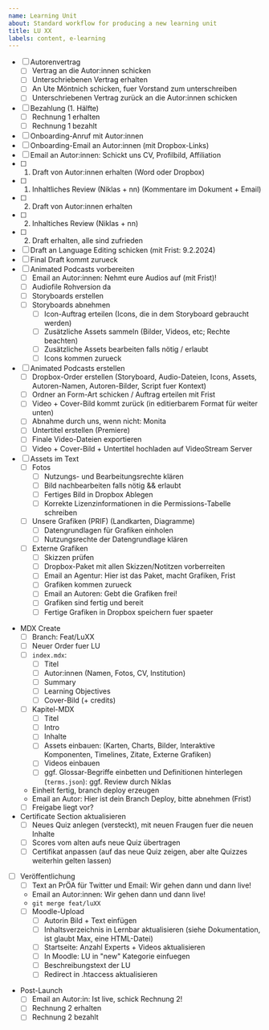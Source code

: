 ```yaml
---
name: Learning Unit
about: Standard workflow for producing a new learning unit
title: LU XX
labels: content, e-learning
---
```


- [ ] Autorenvertrag
  - [ ] Vertrag an die Autor:innen schicken
  - [ ] Unterschriebenen Vertrag erhalten
  - [ ] An Ute Möntnich schicken, fuer Vorstand zum unterschreiben
  - [ ] Unterschriebenen Vertrag zurück an die Autor:innen schicken
- [ ] Bezahlung (1. Hälfte)
  - [ ] Rechnung 1 erhalten
  - [ ] Rechnung 1 bezahlt
- [ ] Onboarding-Anruf mit Autor:innen
- [ ] Onboarding-Email an Autor:innen (mit Dropbox-Links)
- [ ] Email an Autor:innen: Schickt uns CV, Profilbild, Affiliation
- [ ] 1. Draft von Autor:innen erhalten (Word oder Dropbox)
- [ ] 1. Inhaltliches Review (Niklas + nn) (Kommentare im Dokument + Email)
- [ ] 2. Draft von Autor:innen erhalten
- [ ] 2. Inhaltiches Review (Niklas + nn)
- [ ] 2. Draft erhalten, alle sind zufrieden
- [ ] Draft an Language Editing schicken (mit Frist: 9.2.2024)
- [ ] Final Draft kommt zurueck
- [ ] Animated Podcasts vorbereiten
  - [ ] Email an Autor:innen: Nehmt eure Audios auf (mit Frist)!
  - [ ] Audiofile Rohversion da
  - [ ] Storyboards erstellen
  - [ ] Storyboards abnehmen
    - [ ] Icon-Auftrag erteilen (Icons, die in dem Storyboard gebraucht werden)
    - [ ] Zusätzliche Assets sammeln (Bilder, Videos, etc; Rechte beachten)
    - [ ] Zusätzliche Assets bearbeiten falls nötig / erlaubt
    - [ ] Icons kommen zurueck
- [ ] Animated Podcasts erstellen
  - [ ] Dropbox-Order erstellen (Storyboard, Audio-Dateien, Icons, Assets, Autoren-Namen, Autoren-Bilder, Script fuer Kontext)
  - [ ] Ordner an Form-Art schicken / Auftrag erteilen mit Frist
  - [ ] Video + Cover-Bild kommt zurück (in editierbarem Format für weiter unten)
  - [ ] Abnahme durch uns, wenn nicht: Monita
  - [ ] Untertitel erstellen (Premiere)
  - [ ] Finale Video-Dateien exportieren
  - [ ] Video + Cover-Bild + Untertitel hochladen auf VideoStream Server
- [ ] Assets im Text
  - [ ] Fotos
    - [ ] Nutzungs- und Bearbeitungsrechte klären
    - [ ] Bild nachbearbeiten falls nötig && erlaubt
    - [ ] Fertiges Bild in Dropbox Ablegen
    - [ ] Korrekte Lizenzinformationen in die Permissions-Tabelle schreiben
  - [ ] Unsere Grafiken (PRIF) (Landkarten, Diagramme)
    - [ ] Datengrundlagen für Grafiken einholen
    - [ ] Nutzungsrechte der Datengrundlage klären
  - [ ] Externe Grafiken
    - [ ] Skizzen prüfen
    - [ ] Dropbox-Paket mit allen Skizzen/Notitzen vorberreiten
    - [ ] Email an Agentur: Hier ist das Paket, macht Grafiken, Frist
    - [ ] Grafiken kommen zurueck
    - [ ] Email an Autoren: Gebt die Grafiken frei!
    - [ ] Grafiken sind fertig und bereit
    - [ ] Fertige Grafiken in Dropbox speichern fuer spaeter
- MDX Create
  - [ ] Branch: Feat/LuXX
  - [ ] Neuer Order fuer LU
  - [ ] `index.mdx`:
    - [ ] Titel
    - [ ] Autor:innen (Namen, Fotos, CV, Institution)
    - [ ] Summary
    - [ ] Learning Objectives
    - [ ] Cover-Bild (+ credits)
  - [ ] Kapitel-MDX
    - [ ] Titel
    - [ ] Intro
    - [ ] Inhalte
    - [ ] Assets einbauen: (Karten, Charts, Bilder, Interaktive Komponenten, Timelines, Zitate, Externe Grafiken)
    - [ ] Videos einbauen
    - [ ] ggf. Glossar-Begriffe einbetten und Definitionen hinterlegen (`terms.json`): ggf. Review durch Niklas
  - Einheit fertig, branch deploy erzeugen
  - Email an Autor: Hier ist dein Branch Deploy, bitte abnehmen (Frist)
  - [ ] Freigabe liegt vor?
- Certificate Section aktualisieren
  - [ ] Neues Quiz anlegen (versteckt), mit neuen Fraugen fuer die neuen Inhalte
  - [ ] Scores vom alten aufs neue Quiz übertragen
  - [ ] Certifikat anpassen (auf das neue Quiz zeigen, aber alte Quizzes weiterhin gelten lassen)
- [ ] Veröffentlichung
  - [ ] Text an PrÖA für Twitter und Email: Wir gehen dann und dann live!
  - Email an Autor:innen: Wir gehen dann und dann live!
  - `git merge feat/luXX`
  - [ ] Moodle-Upload
    - [ ] Autorin Bild + Text einfügen
    - [ ] Inhaltsverzeichnis in Lernbar aktualisieren (siehe Dokumentation, ist glaubt Max, eine HTML-Datei)
    - [ ] Startseite: Anzahl Experts + Videos aktualisieren
    - [ ] In Moodle: LU in "new" Kategorie einfuegen
    - [ ] Beschreibungstext der LU
    - [ ] Redirect in .htaccess aktualisieren
- Post-Launch
  - [ ] Email an Autor:in: Ist live, schick Rechnung 2!
  - [ ] Rechnung 2 erhalten
  - [ ] Rechnung 2 bezahlt
